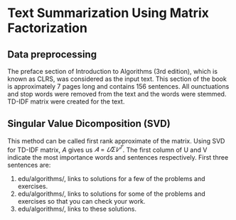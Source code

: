 # Text Summarization Using Matrix Factorization
## Data preprocessing
The preface section of Introduction to Algorithms (3rd edition), which is known as CLRS, was considered as the input text. This section of the book is approximately 7 pages long and contains 156 sentences. All ounctuations and stop words were removed from the text and the words were stemmed. TD-IDF matrix were created for the text.
## Singular Value Dicomposition (SVD)
This method can be called first rank approximate of the matrix. Using SVD for TD-IDF matrix, $A$ gives us $𝐴=𝑈Σ𝑉^𝑇$. The first column of U and V 
indicate the most importance words and sentences respectively. First three sentences are:
1. edu/algorithms/, links to solutions for a few of the problems and exercises.
2. edu/algorithms/, links to solutions for some of the problems and exercises so that you can check your work.
3. edu/algorithms/, links to these solutions.
